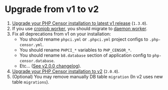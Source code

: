 Upgrade from v1 to v2
=====================

1. [Upgrade your PHP Censor installation to latest v1 release](https://github.com/php-censor/php-censor/blob/release-1.3/README.md#updating) 
(`1.3.0`).
2. If you use [cronjob worker](https://github.com/php-censor/php-censor/blob/release-1.3/docs/en/workers/cron.md), you 
should migrate to [daemon worker](en/workers/worker.md).
3. Fix all deprecations from v1 on your installation:
    * You should rename `phpci.yml` or `.phpci.yml` project configs to `.php-censor.yml`.
    * You should rename `PHPCI_*` variables to `PHP_CENSOR_*`.
    * You should rename `b8.database` section of application config to `php-censor.database`.
    * Etc... ([See v2.0.0 changelog](https://github.com/php-censor/php-censor/releases/tag/2.0.0)).
4. [Upgrade your PHP Censor installation to v2](../README.md#updating) (`2.0.0`).
5. (Optional) You may remove manually DB table `migration` (In v2 uses new table `migrations`).
